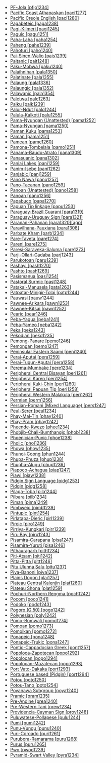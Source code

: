 - [PF-Jola [pfjo1234]](tree/atla1278/nort3146/cent2230/bakk1238/nucl1345/fhjo1234/pfjo1234/pfjo1234.ini)
- [Pacific Coast Athapaskan [paci1277]](tree/atha1245/atha1246/atha1247/paci1277/paci1277.ini)
- [Pacific Creole English [paci1280]](tree/indo1319/germ1287/nort3152/west2793/nort3175/angl1264/angl1265/merc1242/macr1271/paci1280/paci1280.ini)
- [Pagabeteic [paga1238]](tree/atla1278/volt1241/benu1247/bant1294/sout3152/narr1281/abab1240/oldb1234/midd1348/late1250/paga1238/paga1238.ini)
- [Pagi-Kilmeri [pagi1245]](tree/bord1247/bewa1242/pagi1245/pagi1245.ini)
- [Paguic [pagu1251]](tree/nort2923/nort2924/main1282/kaor1242/pagu1251/pagu1251.ini)
- [Paha-Laha [paha1254]](tree/taik1256/kada1291/sout3143/paha1254/paha1254.ini)
- [Paheng [pahe1239]](tree/hmon1336/hmon1337/pahe1239/pahe1239.ini)
- [Pahoturi [paho1240]](tree/paho1240/paho1240.ini)
- [Pai-Sinen-Walio [pais1239]](tree/wali1264/pais1239/pais1239.ini)
- [Paitanic [pait1248]](tree/aust1307/nucl1752/mala1545/nort3253/sout3154/grea1293/pait1248/pait1248.ini)
- [Paku-Mobwa [paku1240]](tree/sino1245/kare1337/sout1554/paku1240/paku1240.ini)
- [Palaihnihan [pala1350]](tree/pala1350/pala1350.ini)
- [Palatinate [pala1355]](tree/indo1319/germ1287/nort3152/west2793/fran1268/high1287/pala1355/pala1355.ini)
- [Palaung [pala1336]](tree/aust1305/khas1273/pala1352/west2791/pala1336/pala1336.ini)
- [Palaungic [pala1352]](tree/aust1305/khas1273/pala1352/pala1352.ini)
- [Palawanic [pala1354]](tree/aust1307/nucl1752/mala1545/grea1284/pala1354/pala1354.ini)
- [Paletwa [pale1263]](tree/sino1245/kuki1245/kuki1246/peri1260/sout3160/pale1263/pale1263.ini)
- [Palku [palk1239]](tree/pama1250/karn1253/palk1239/palk1239.ini)
- [Palor-Ndut [palo1244]](tree/atla1278/nort3146/nort3148/cang1245/palo1244/palo1244.ini)
- [Palula-Kalkoti [palu1255]](tree/indo1319/indo1320/indo1321/indo1324/shin1270/west2860/palu1255/palu1255.ini)
- [Pama-Nyungan (Unattested) [pama1252]](tree/unat1236/pama1252/pama1252.ini)
- [Pama-Nyungan [pama1250]](tree/pama1250/pama1250.ini)
- [Paman Kuku [pama1253]](tree/pama1250/pama1251/comp1236/wika1239/kuku1276/kuku1277/pama1253/pama1253.ini)
- [Paman [pama1251]](tree/pama1250/pama1251/pama1251.ini)
- [Pamean [pame1260]](tree/otom1299/west2783/otop1241/otop1242/pame1260/pame1260.ini)
- [Pamona-Tombelala [pamo1251]](tree/aust1307/nucl1752/mala1545/cele1242/kail1255/kail1253/nort2898/pamo1251/pamo1251.ini)
- [Panama-Baudo-Atrato [pana1309]](tree/choc1280/embe1258/atra1235/pana1309/pana1309.ini)
- [Panasuanic [pana1302]](tree/aust1307/nucl1752/mala1545/sout2923/seko1241/pana1302/pana1302.ini)
- [Paniai Lakes [pani1259]](tree/nucl1709/pani1259/pani1259.ini)
- [Panim-Isebe [pani1262]](tree/nucl1709/mada1298/croi1234/mabu1247/gumm1240/pani1262/pani1262.ini)
- [Panjabic [panj1259]](tree/indo1319/indo1320/indo1321/indo1324/sind1278/lahn1241/panj1259/panj1259.ini)
- [Pano Nawa [pano1257]](tree/pano1259/pano1256/main1279/pano1257/pano1257.ini)
- [Pano-Tacanan [pano1259]](tree/pano1259/pano1259.ini)
- [Panoan (Unattested) [pano1258]](tree/unat1236/pano1258/pano1258.ini)
- [Panoan [pano1256]](tree/pano1259/pano1256/pano1256.ini)
- [Papabuco [papa1270]](tree/otom1299/east2557/popo1292/zapo1436/zapo1437/papa1270/papa1270.ini)
- [Papuan Tip linkage [papu1253]](tree/aust1307/nucl1752/mala1545/cent2237/east2712/ocea1241/west2818/papu1253/papu1253.ini)
- [Paraguay-Brazil Guarani [para1319]](tree/tupi1275/mawe1252/awet1245/tupi1276/tupi1277/tupi1282/para1319/para1319.ini)
- [Paraguay-Uruguay Sign [para1321]](tree/sign1238/sign1237/para1321/para1321.ini)
- [Paranan-Pahanan [para1320][agp]](tree/aust1307/nucl1752/mala1545/nort3238/nort3187/nucl1755/para1320/para1320.ini)
- [Paravilhana-Pauxiana [para1308]](tree/cari1283/vene1261/mapo1244/para1308/para1308.ini)
- [Parbate Kham [parb1234]](tree/sino1245/hima1249/maha1306/kham1285/kham1286/parb1234/parb1234.ini)
- [Pare-Taveta [pare1274]](tree/atla1278/volt1241/benu1247/bant1294/sout3152/narr1281/east2731/nort3203/nort3209/pare1274/pare1274.ini)
- [Pareni [pare1275]](tree/araw1281/nort2990/alto1249/pare1275/pare1275.ini)
- [Paresi-Saraveka-Saluma [pare1273]](tree/araw1281/cent2226/pare1273/pare1273.ini)
- [Parji-Ollari-Gadaba [parj1243]](tree/drav1251/cent2227/parj1243/parj1243.ini)
- [Parukotoan [paru1239]](tree/cari1283/paru1239/paru1239.ini)
- [Pashayi [pash1270]](tree/indo1319/indo1320/indo1321/indo1324/pash1270/pash1270.ini)
- [Pashto [pash1269]](tree/indo1319/indo1320/iran1269/east2704/sout3156/pash1269/pash1269.ini)
- [Pasismanua [pasi1254]](tree/aust1307/nucl1752/mala1545/cent2237/east2712/ocea1241/west2818/nort3206/nger1241/viti1243/sout2874/araw1269/pasi1254/pasi1254.ini)
- [Pastoral Surmic [past1248]](tree/surm1244/sout2836/sout2837/past1248/past1248.ini)
- [Patakai-Manusela [pata1263]](tree/aust1307/nucl1752/mala1545/cent2237/cent2245/cent2254/east2466/nunu1252/pata1263/pata1263.ini)
- [Patpatar-Minigir-Tolai [patp1244]](tree/aust1307/nucl1752/mala1545/cent2237/east2712/ocea1241/west2818/meso1253/newi1242/stge1234/labe1241/patp1244/patp1244.ini)
- [Pauwasi [pauw1244]](tree/pauw1244/pauw1244.ini)
- [Pawnee-Arikara [pawn1253]](tree/cadd1255/nort2950/pawn1252/pawn1253/pawn1253.ini)
- [Pawnee-Kitsai [pawn1252]](tree/cadd1255/nort2950/pawn1252/pawn1252.ini)
- [Pearic [pear1246]](tree/aust1305/pear1246/pear1246.ini)
- [Peba-Yagua [peba1241]](tree/peba1241/peba1241.ini)
- [Peba-Yameo [peba1242]](tree/peba1241/peba1242/peba1242.ini)
- [Peka [peka1243]](tree/nucl1709/mada1298/raic1241/peka1243/peka1243.ini)
- [Pekodian [peko1235]](tree/cari1283/peko1235/peko1235.ini)
- [Pemong-Panare [pemo1246]](tree/cari1283/vene1261/pemo1246/pemo1246.ini)
- [Pemongan [pemo1247]](tree/cari1283/vene1261/pemo1246/pemo1247/pemo1247.ini)
- [Peninsular Eastern Saami [peni1240]](tree/ural1272/saam1281/east2324/peni1240/peni1240.ini)
- [Perai-Aputai [pera1259]](tree/aust1307/nucl1752/mala1545/cent2237/cent2245/timo1259/nort3194/weta1245/pera1258/pera1259/pera1259.ini)
- [Perai-Tugun-Aputai [pera1258]](tree/aust1307/nucl1752/mala1545/cent2237/cent2245/timo1259/nort3194/weta1245/pera1258/pera1258.ini)
- [Perema-Mumbake [pere1234]](tree/atla1278/volt1241/nort3149/adam1258/adam1259/samb1322/samb1323/leko1246/samb1324/pere1234/pere1234.ini)
- [Peripheral Central Bisayan [peri1261]](tree/aust1307/nucl1752/mala1545/grea1284/cent2246/bisa1268/cent2263/peri1261/peri1261.ini)
- [Peripheral Karen [peri1254]](tree/sino1245/kare1337/peri1254/peri1254.ini)
- [Peripheral Kuki-Chin [peri1260]](tree/sino1245/kuki1245/kuki1246/peri1260/peri1260.ini)
- [Peripheral Papuan Tip [peri1258]](tree/aust1307/nucl1752/mala1545/cent2237/east2712/ocea1241/west2818/papu1253/peri1258/peri1258.ini)
- [Peripheral Western Malakula [peri1262]](tree/aust1307/nucl1752/mala1545/cent2237/east2712/ocea1241/nort3195/cent2269/mala1539/peri1262/peri1262.ini)
- [Permian [perm1256]](tree/ural1272/perm1256/perm1256.ini)
- [Persian-Romani (Mixed Language) [pers1247]](tree/mixe1287/pers1247/pers1247.ini)
- [Peul-Serer [peul1234]](tree/atla1278/nort3146/nort3148/peul1234/peul1234.ini)
- [Phay-Mal-Tin [phay1240]](tree/aust1305/khmu1236/phay1242/phay1240/phay1240.ini)
- [Phay-Pram [phay1242]](tree/aust1305/khmu1236/phay1242/phay1242.ini)
- [Pheende-Kwezo [phee1234]](tree/atla1278/volt1241/benu1247/bant1294/sout3152/narr1281/cent2260/njil1234/nort3257/mbal1259/holu1246/phee1234/phee1234.ini)
- [Phobjib-Chali-Bumthangic [phob1238]](tree/sino1245/bodi1256/bodi1257/tsha1246/east1469/main1269/phob1238/phob1238.ini)
- [Phoenician-Punic [phoe1238]](tree/afro1255/semi1276/west2786/cent2236/nort3165/cana1267/phoe1238/phoe1238.ini)
- [Pholic [phol1236]](tree/sino1245/burm1265/lolo1265/lolo1267/nili1235/sout3212/rive1256/upri1239/phol1236/phol1236.ini)
- [Phowa [phow1235]](tree/sino1245/burm1265/lolo1265/lolo1267/nili1235/sout3212/high1272/phow1235/phow1235.ini)
- [Phunoi-Coong [phun1244]](tree/sino1245/burm1265/lolo1265/lolo1267/hani1249/biso1244/biso1241/phun1244/phun1244.ini)
- [Phupa-Phuza [phup1238]](tree/sino1245/burm1265/lolo1265/lolo1267/nili1235/sout3212/rive1256/down1239/phup1238/phup1238.ini)
- [Phupha-Alugu [phup1236]](tree/sino1245/burm1265/lolo1265/lolo1267/nili1235/sout3212/rive1256/down1239/phup1236/phup1236.ini)
- [Piapoco-Achagua [piap1247]](tree/araw1281/nort2990/inla1264/japu1236/nucl1764/piap1247/piap1247.ini)
- [Piawi [piaw1238]](tree/piaw1238/piaw1238.ini)
- [Pidgin Sign Language [pidg1253]](tree/sign1238/pidg1253/pidg1253.ini)
- [Pidgin [pidg1258]](tree/pidg1258/pidg1258.ini)
- [Pilaga-Toba [pila1244]](tree/guai1249/guai1250/qomm1235/pila1244/pila1244.ini)
- [Pilbara [pilb1234]](tree/pama1250/sout3134/pilb1234/pilb1234.ini)
- [Piman [pima1249]](tree/utoa1244/sout3136/tepi1240/pima1249/pima1249.ini)
- [Pimbweic [pimb1239]](tree/atla1278/volt1241/benu1247/bant1294/sout3152/narr1281/east2731/corr1234/mwik1239/mwik1240/rung1261/rung1262/pimb1239/pimb1239.ini)
- [Pintupic [pint1254]](tree/pama1250/dese1234/wati1241/pint1254/pint1254.ini)
- [Pirlatapa-Dieric [pirl1239]](tree/pama1250/karn1253/cent2016/west2438/pirl1239/pirl1239.ini)
- [Piroic [piro1249]](tree/araw1281/sout3131/puru1265/piro1249/piro1249.ini)
- [Pirriya-Kungkari [pirr1239]](tree/pama1250/karn1253/pirr1239/pirr1239.ini)
- [Piru Bay [piru1243]](tree/aust1307/nucl1752/mala1545/cent2237/cent2245/cent2254/east2466/nunu1252/piru1243/piru1243.ini)
- [Pisamira-Carapana [pisa1247]](tree/tuca1253/east2698/east2702/east2708/pisa1246/pisa1247/pisa1247.ini)
- [Pisamira-Yuruti [pisa1246]](tree/tuca1253/east2698/east2702/east2708/pisa1246/pisa1246.ini)
- [Pithauragarh [pith1234]](tree/sino1245/bodi1256/tibe1275/east2777/pith1234/pith1234.ini)
- [Piti-Atsam [piti1242]](tree/atla1278/volt1241/benu1247/kain1275/cent2242/basa1288/east2404/piti1242/piti1242.ini)
- [Pitta-Pitta [pitt1246]](tree/pama1250/karn1253/palk1239/pitt1246/pitt1246.ini)
- [Pitu Ulunna Salu [pitu1237]](tree/aust1307/nucl1752/mala1545/sout2923/nort2894/pitu1237/pitu1237.ini)
- [Piva-Banoni [piva1237]](tree/aust1307/nucl1752/mala1545/cent2237/east2712/ocea1241/west2818/meso1253/newi1242/stge1234/nort3225/piva1237/piva1237.ini)
- [Plains Dogon [plai1257]](tree/dogo1299/plai1257/plai1257.ini)
- [Plateau Central Kalenjin [plat1260]](tree/nilo1247/sout2830/kale1246/cent2293/plat1260/plat1260.ini)
- [Plateau Shona [plat1259]](tree/atla1278/volt1241/benu1247/bant1294/sout3152/narr1281/east2731/shon1250/core1255/plat1259/plat1259.ini)
- [Pochuri-Northern Rengma [poch1242]](tree/sino1245/kuki1245/naga1409/anga1312/anga1286/poch1242/poch1242.ini)
- [Pocom [poco1241]](tree/maya1287/core1254/quic1274/grea1276/poco1241/poco1241.ini)
- [Podoko [podo1243]](tree/afro1255/chad1250/bium1280/nort3156/marg1267/mand1472/podo1243/podo1243.ini)
- [Pogoro (G.50) [pogo1242]](tree/atla1278/volt1241/benu1247/bant1294/sout3152/narr1281/east2731/pogo1242/pogo1242.ini)
- [Polynesian [poly1242]](tree/aust1307/nucl1752/mala1545/cent2237/east2712/ocea1241/cent2060/east2445/poly1242/poly1242.ini)
- [Pomo-Bomwali [pomo1274]](tree/atla1278/volt1241/benu1247/bant1294/sout3152/narr1281/bant1295/maka1323/pomo1274/pomo1274.ini)
- [Pomoan [pomo1273]](tree/pomo1273/pomo1273.ini)
- [Pomoikan [pomo1272]](tree/nucl1709/mada1298/kala1403/sout3148/osum1243/pomo1272/pomo1272.ini)
- [Ponapeic [pona1248]](tree/aust1307/nucl1752/mala1545/cent2237/east2712/ocea1241/micr1243/micr1244/cent2276/west2844/pona1247/pona1248/pona1248.ini)
- [Ponapeic-Trukic [pona1247]](tree/aust1307/nucl1752/mala1545/cent2237/east2712/ocea1241/micr1243/micr1244/cent2276/west2844/pona1247/pona1247.ini)
- [Pontic-Cappadocian Greek [pont1257]](tree/indo1319/grae1234/gree1276/atti1238/koin1234/pont1257/pont1257.ini)
- [Popoloca-Zapotecan [popo1292]](tree/otom1299/east2557/popo1292/popo1292.ini)
- [Popolocan [popo1294]](tree/otom1299/east2557/popo1292/popo1293/choc1278/popo1294/popo1294.ini)
- [Popolocan-Mazatecan [popo1293]](tree/otom1299/east2557/popo1292/popo1293/popo1293.ini)
- [Port Vato-Dakaka [port1293]](tree/aust1307/nucl1752/mala1545/cent2237/east2712/ocea1241/nort3195/cent2269/ambr1240/port1292/port1293/port1293.ini)
- [Portuguese based (Pidgin) [port1294]](tree/pidg1258/port1294/port1294.ini)
- [Potou [poto1250]](tree/atla1278/volt1241/kwav1236/nyoa1234/poto1254/poto1250/poto1250.ini)
- [Potou-Tano [poto1254]](tree/atla1278/volt1241/kwav1236/nyoa1234/poto1254/poto1254.ini)
- [Poyanawa Subgroup [poya1240]](tree/pano1259/pano1256/main1279/pano1257/poya1240/poya1240.ini)
- [Pramic [pram1235]](tree/aust1305/khmu1236/phay1242/pram1235/pram1235.ini)
- [Pre-Andine [prea1240]](tree/araw1281/sout3131/prea1240/prea1240.ini)
- [Pre-Western Tani [prew1234]](tree/sino1245/macr1268/tani1259/prew1234/prew1234.ini)
- [Providencia-Cayman Sign [prov1248]](tree/sign1238/vill1244/prov1248/prov1248.ini)
- [Puluwatese-Pollapese [pulu1244]](tree/aust1307/nucl1752/mala1545/cent2237/east2712/ocea1241/micr1243/micr1244/cent2276/west2844/pona1247/truk1243/nucl1749/cent2290/east2764/pulu1244/pulu1244.ini)
- [Pumi [pumi1242]](tree/sino1245/burm1265/naqi1236/qian1263/pumi1242/pumi1242.ini)
- [Punu-Vungu [punu1240]](tree/atla1278/volt1241/benu1247/bant1294/sout3152/narr1281/cent2260/sira1268/sang1341/sira1269/punu1240/punu1240.ini)
- [Puri-Coroado [puri1261]](tree/puri1261/puri1261.ini)
- [Purubora-Ramarama [puru1268]](tree/tupi1275/puru1268/puru1268.ini)
- [Purus [puru1265]](tree/araw1281/sout3131/puru1265/puru1265.ini)
- [Pwo [pwoo1239]](tree/sino1245/kare1337/peri1254/pwoo1239/pwoo1239.ini)
- [Pyramid-Swart Valley [pyra1234]](tree/nucl1709/dani1287/cent2233/pyra1234/pyra1234.ini)
